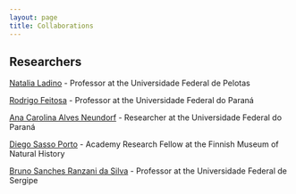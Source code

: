 ```yaml
---
layout: page
title: Collaborations
---
```


## Researchers ##

[Natalia Ladino](https://sites.google.com/view/nladinoswebsite/inicio) - Professor at the Universidade Federal de Pelotas

[Rodrigo Feitosa](https://www.feitosalab.com/) - Professor at the Universidade Federal do Paraná

[Ana Carolina Alves Neundorf](https://www.researchgate.net/profile/Ana-Neundorf) - Researcher at the Universidade Federal do Paraná

[Diego Sasso Porto](https://researchportal.helsinki.fi/en/persons/diego-sasso-porto) - Academy Research Fellow at the Finnish Museum of Natural History

[Bruno Sanches Ranzani da Silva](https://scholar.google.com.br/citations?user=0J0-YnwAAAAJ&hl=en) - Professor at the Universidade Federal de Sergipe
